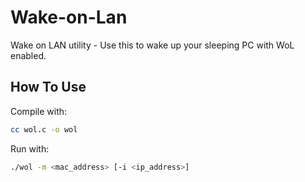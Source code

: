 # Wake-on-Lan
Wake on LAN utility - Use this to wake up your sleeping PC with WoL enabled.

## How To Use

Compile with:
```bash
cc wol.c -o wol
```

Run with:
```bash
./wol -m <mac_address> [-i <ip_address>]
```
